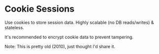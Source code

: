 Cookie Sessions
===============

Use cookies to store session data. Highly scalable (no DB reads/writes) & stateless.

It's recommended to encrypt cookie data to prevent tampering.

Note: This is pretty old (2010), just thought I'd share it.
